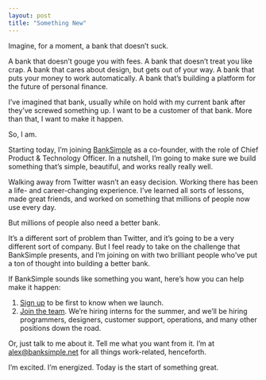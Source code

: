 ```yaml
---
layout: post
title: "Something New"
---
```





Imagine, for a moment, a bank that doesn’t suck.

A bank that doesn’t gouge you with fees.
A bank that doesn’t treat you like crap.
A bank that cares about design, but gets out of your way.
A bank that puts your money to work automatically.
A bank that’s building a platform for the future of personal finance.

I’ve imagined that bank, usually while on hold with my current bank after they’ve screwed something up. I want to be a customer of that bank. More than that, I want to make it happen.

So, I am.

Starting today, I’m joining [BankSimple](http://banksimple.net/) as a co-founder, with the role of Chief Product & Technology Officer. In a nutshell, I’m going to make sure we build something that’s simple, beautiful, and works really really well.

Walking away from Twitter wasn’t an easy decision. Working there has been a life- and career-changing experience. I’ve learned all sorts of lessons, made great friends, and worked on something that millions of people now use every day.

But millions of people also need a better bank.

It’s a different sort of problem than Twitter, and it’s going to be a very different sort of company. But I feel ready to take on the challenge that BankSimple presents, and I’m joining on with two brilliant people who’ve put a ton of thought into building a better bank.

If BankSimple sounds like something you want, here’s how you can help make it happen:

1.  [Sign up](http://banksimple.net/join/) to be first to know when we launch.
2.  [Join the team](http://banksimple.net/jobs/). We’re hiring interns for the summer, and we’ll be hiring programmers, designers, customer support, operations, and many other positions down the road.

Or, just talk to me about it. Tell me what you want from it. I’m at <a href="mailto:alex@banksimple.net">alex@banksimple.net</a> for all things work-related, henceforth.

I’m excited. I’m energized. Today is the start of something great.
